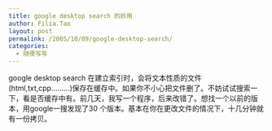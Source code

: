 ```yaml
---
title: google desktop search 的妙用
author: Filia.Tao
layout: post
permalink: /2005/10/09/google-desktop-search/
categories:
  - 随便写写
---
```

<div>
  google desktop search 在建立索引时，会将文本性质的文件(html,txt,cpp&#8230;&#8230;&#8230;)保存在缓存中。如果你不小心把文件删了。不妨试试搜索一下，看是否缓存中有。前几天，我写一个程序，后来改错了。想找一个以前的版本，用google一搜发现了30 个版本。基本在你在更改文件的情况下，十几分钟就有一份拷贝。
</div>

<img height="1" src="http://c.services.spaces.live.com/CollectionWebService/c.gif?space=why-gudu&#038;page=RSS%3a+google+desktop+search+%e7%9a%84%e5%a6%99%e7%94%a8&#038;referrer=" width="1" border="0" /><img height="1" src="http://c.live.com/c.gif?NC=31263&#038;NA=1149&#038;PI=73329&#038;RF=&#038;DI=3919&#038;PS=85545&#038;TP=why-gudu.spaces.live.com&#038;GT1=why-gudu%3b2052" width="1" />